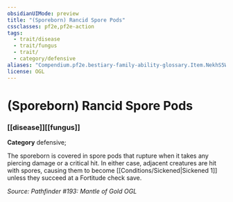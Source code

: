 ```yaml
---
obsidianUIMode: preview
title: "(Sporeborn) Rancid Spore Pods"
cssclasses: pf2e,pf2e-action
tags:
  - trait/disease
  - trait/fungus
  - trait/
  - category/defensive
aliases: "Compendium.pf2e.bestiary-family-ability-glossary.Item.NekhS5WlNuVVLBXe"
license: OGL
---
```

# (Sporeborn) Rancid Spore Pods

### [[disease]][[fungus]]

**Category** defensive; 




The sporeborn is covered in spore pods that rupture when it takes any piercing damage or a critical hit. In either case, adjacent creatures are hit with spores, causing them to become [[Conditions/Sickened|Sickened 1]] unless they succeed at a Fortitude check save.

*Source: Pathfinder #193: Mantle of Gold*
*OGL*
